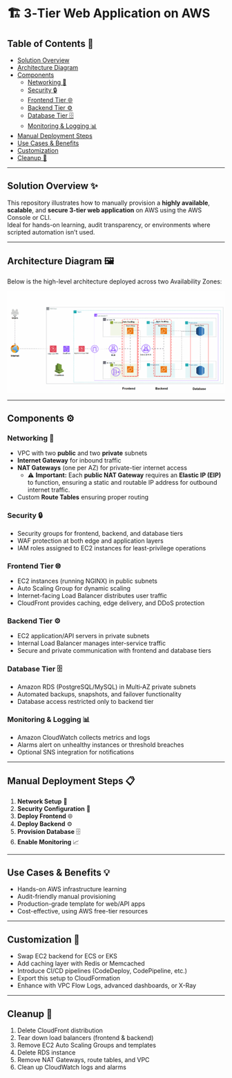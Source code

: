 # 🏗️ 3‑Tier Web Application on AWS

## Table of Contents 📘

- [Solution Overview](#solution-overview)  
- [Architecture Diagram](#architecture-diagram)  
- [Components](#components)  
  - [Networking 🚦](#networking)  
  - [Security 🔒](#security)  
  - [Frontend Tier 🌐](#frontend-tier)  
  - [Backend Tier ⚙️](#backend-tier)  
  - [Database Tier 🗄️](#database-tier)  
  - [Monitoring & Logging 📊](#monitoring--logging)  
- [Manual Deployment Steps](#manual-deployment-steps)  
- [Use Cases & Benefits](#use-cases--benefits)  
- [Customization](#customization)  
- [Cleanup 🧹](#cleanup)

---

## Solution Overview ✨

This repository illustrates how to manually provision a **highly available**, **scalable**, and **secure 3‑tier web application** on AWS using the AWS Console or CLI.  
Ideal for hands-on learning, audit transparency, or environments where scripted automation isn’t used.

---

## Architecture Diagram 🖼️

Below is the high-level architecture deployed across two Availability Zones:

![Architecture Diagram](Architecture.gif)

---

## Components ⚙️

### Networking 🚦
- VPC with two **public** and two **private** subnets  
- **Internet Gateway** for inbound traffic  
- **NAT Gateways** (one per AZ) for private-tier internet access  
  - ⚠️ **Important:** Each **public NAT Gateway** requires an **Elastic IP (EIP)** to function, ensuring a static and routable IP address for outbound internet traffic.
- Custom **Route Tables** ensuring proper routing

### Security 🔒
- Security groups for frontend, backend, and database tiers  
- WAF protection at both edge and application layers  
- IAM roles assigned to EC2 instances for least-privilege operations

### Frontend Tier 🌐
- EC2 instances (running NGINX) in public subnets  
- Auto Scaling Group for dynamic scaling  
- Internet-facing Load Balancer distributes user traffic  
- CloudFront provides caching, edge delivery, and DDoS protection

### Backend Tier ⚙️
- EC2 application/API servers in private subnets  
- Internal Load Balancer manages inter-service traffic  
- Secure and private communication with frontend and database tiers

### Database Tier 🗄️
- Amazon RDS (PostgreSQL/MySQL) in Multi‑AZ private subnets  
- Automated backups, snapshots, and failover functionality  
- Database access restricted only to backend tier

### Monitoring & Logging 📊
- Amazon CloudWatch collects metrics and logs  
- Alarms alert on unhealthy instances or threshold breaches  
- Optional SNS integration for notifications

---

## Manual Deployment Steps 📋

1. **Network Setup** 🚧  
2. **Security Configuration** 🔐  
3. **Deploy Frontend** 🌐  
4. **Deploy Backend** ⚙️  
5. **Provision Database** 🗄️  
6. **Enable Monitoring** 📈

---

## Use Cases & Benefits 💡

- Hands-on AWS infrastructure learning  
- Audit-friendly manual provisioning  
- Production-grade template for web/API apps  
- Cost-effective, using AWS free-tier resources

---

## Customization 🔧

- Swap EC2 backend for ECS or EKS  
- Add caching layer with Redis or Memcached  
- Introduce CI/CD pipelines (CodeDeploy, CodePipeline, etc.)  
- Export this setup to CloudFormation  
- Enhance with VPC Flow Logs, advanced dashboards, or X-Ray

---

## Cleanup 🧹

1. Delete CloudFront distribution  
2. Tear down load balancers (frontend & backend)  
3. Remove EC2 Auto Scaling Groups and templates  
4. Delete RDS instance  
5. Remove NAT Gateways, route tables, and VPC  
6. Clean up CloudWatch logs and alarms
